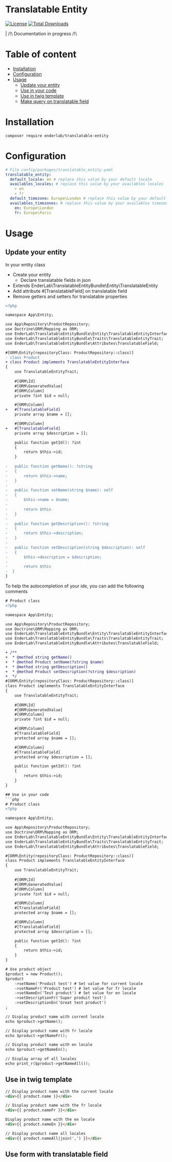 # Translatable Entity

[![License](http://poser.pugx.org/enderlab/translatable-entity-bundle/license)](https://packagist.org/packages/enderlab/translatable-entity-bundle)
[![Total Downloads](http://poser.pugx.org/enderlab/translatable-entity-bundle/downloads)](https://packagist.org/packages/enderlab/translatable-entity-bundle)

| /!\ Documentation in progress /!\

# Table of content
* [Installation](#installation)
* [Configuration](#configuration)
* [Usage](#usage)
  * [Update your entity](#update-your-entity)
  * [Use in your code](#use-in-your-code)
  * [Use in twig template](#use-in-twig-template)
  * [Make query on translatable field](#make-query-on-translatable-field)

# Installation
```
composer require enderlab/translatable-entity
```

# Configuration 
```yaml
# File config/packages/translatable_entity.yaml
translatable_entity:
  default_locale: en # replace this value by your default locale
  availables_locales: # replace this value by your availables locales
    - en
    - fr
  default_timezone: Europe\London # replace this value by your default timezone
  availables_timezones: # replace this value by your availables timezones
    en: Europe\London
    fr: Europe\Paris
```

# Usage

## Update your entity

In your entity class
* Create your entity
    * Declare translatable fields in json
* Extends EnderLab\TranslatableEntityBundle\Entity\TranslatableEntity
* Add attribute #[TranslatableField] on translatable field
* Remove getters and setters for translatable properties 

```diff
<?php

namespace App\Entity;

use App\Repository\ProductRepository;
use Doctrine\ORM\Mapping as ORM;
use EnderLab\TranslatableEntityBundle\Entity\TranslatableEntityInterface;
use EnderLab\TranslatableEntityBundle\Traits\TranslatableEntityTrait;
use EnderLab\TranslatableEntityBundle\Attributes\TranslatableField;

#[ORM\Entity(repositoryClass: ProductRepository::class)]
- class Product
+ class Product implements TranslatableEntityInterface
{
    use TranslatableEntityTrait;
    
    #[ORM\Id]
    #[ORM\GeneratedValue]
    #[ORM\Column]
    private ?int $id = null;

    #[ORM\Column]
+   #[TranslatableField]
    private array $name = [];

    #[ORM\Column]
+   #[TranslatableField]
    private array $description = [];

    public function getId(): ?int
    {
        return $this->id;
    }
    
-   public function getName(): ?string
-   {
-       return $this->name; 
-   }
-   
-   public function setName(string $name): self
-   {
-       $this->name = $name;
-       
-       return $this 
-   }
-   
-   public function getDescription(): ?string
-   {
-       return $this->description; 
-   }
-   
-   public function setDescription(string $description): self
-   {
-       $this->description = $description;
-       
-       return $this 
-  }
}
```

To help the autocompletion of your ide, you can add the following comments
```diff
# Product class
<?php

namespace App\Entity;

use App\Repository\ProductRepository;
use Doctrine\ORM\Mapping as ORM;
use EnderLab\TranslatableEntityBundle\Entity\TranslatableEntityInterface;
use EnderLab\TranslatableEntityBundle\Traits\TranslatableEntityTrait;
use EnderLab\TranslatableEntityBundle\Attributes\TranslatableField;

+ /**
+  * @method string getName()
+  * @method Product setName(?string $name)
+  * @method string getDescription()
+  * @method Product setDescription(?string $description)
+  */
#[ORM\Entity(repositoryClass: ProductRepository::class)]
class Product implements TranslatableEntityInterface
{
    use TranslatableEntityTrait;
    
    #[ORM\Id]
    #[ORM\GeneratedValue]
    #[ORM\Column]
    private ?int $id = null;

    #[ORM\Column]
    #[TranslatableField]
    protected array $name = [];

    #[ORM\Column]
    #[TranslatableField]
    protected array $description = [];

    public function getId(): ?int
    {
        return $this->id;
    }
}

## Use in your code
```php
# Product class
<?php

namespace App\Entity;

use App\Repository\ProductRepository;
use Doctrine\ORM\Mapping as ORM;
use EnderLab\TranslatableEntityBundle\Entity\TranslatableEntityInterface;
use EnderLab\TranslatableEntityBundle\Traits\TranslatableEntityTrait;
use EnderLab\TranslatableEntityBundle\Attributes\TranslatableField;

#[ORM\Entity(repositoryClass: ProductRepository::class)]
class Product implements TranslatableEntityInterface
{
    use TranslatableEntityTrait;
    
    #[ORM\Id]
    #[ORM\GeneratedValue]
    #[ORM\Column]
    private ?int $id = null;

    #[ORM\Column]
    #[TranslatableField]
    protected array $name = [];

    #[ORM\Column]
    #[TranslatableField]
    protected array $description = [];

    public function getId(): ?int
    {
        return $this->id;
    }
}

# Use product object
$product = new Product();
$product
    ->setName('Produit test') # Set value for current locale
    ->setNameFr('Produit test') # Set value for fr locale
    ->setNameEn('Test product') # Set value for en locale
    ->setDescriptionFr('Super produit test')
    ->setDescriptionEn('Great test product')
;

// Display product name with current locale
echo $product->getName();

// Display product name with fr locale
echo $product->getNameFr();

// Display product name with en locale
echo $product->getNameEn();

// Display array of all locales
echo print_r($product->getNameAll());
```

## Use in twig template
```html
// Display product name with the current locale
<div>{{ product.name }}</div>

// Display product name with the fr locale
<div>{{ product.nameFr }}</div>

Display product name with the en locale
<div>{{ product.nameEn }}</div>

// Display product name all locales
<div>{{ product.nameAll|join(',') }}</div>
```

## Use form with translatable field
```php

```